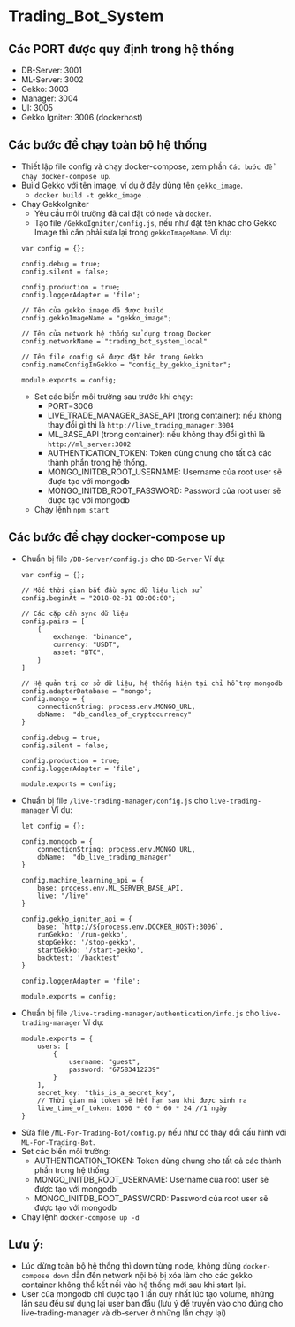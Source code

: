 # Trading_Bot_System

## Các PORT được quy định trong hệ thống
- DB-Server: 3001
- ML-Server: 3002
- Gekko: 3003
- Manager: 3004
- UI: 3005
- Gekko Igniter: 3006 (dockerhost)
## Các bước để chạy toàn bộ hệ thống
- Thiết lập file config và chạy docker-compose, xem phần `Các bước để chạy docker-compose up`.
- Build Gekko với tên image, ví dụ ở đây dùng tên `gekko_image`.
    - `docker build -t gekko_image .`
- Chạy GekkoIgniter
    - Yêu cầu môi trường đã cài đặt có `node` và `docker`.
    - Tạo file `/GekkoIgniter/config.js`, nếu như đặt tên khác cho Gekko Image thì cần phải sửa lại trong `gekkoImageName`.
    Ví dụ:
    ```
    var config = {};

    config.debug = true;
    config.silent = false;

    config.production = true;
    config.loggerAdapter = 'file';

    // Tên của gekko image đã được build
    config.gekkoImageName = "gekko_image";

    // Tên của network hệ thống sử dụng trong Docker
    config.networkName = "trading_bot_system_local"

    // Tên file config sẽ được đặt bên trong Gekko
    config.nameConfigInGekko = "config_by_gekko_igniter";

    module.exports = config;

    ```
    - Set các biến môi trường sau trước khi chạy:
        - PORT=3006
        - LIVE_TRADE_MANAGER_BASE_API (trong container): nếu không thay đổi gì thì là `http://live_trading_manager:3004`
        - ML_BASE_API (trong container): nếu không thay đổi gì thì là `http://ml_server:3002`
        - AUTHENTICATION_TOKEN: Token dùng chung cho tất cả các thành phần trong hệ thống.
        - MONGO_INITDB_ROOT_USERNAME: Username của root user sẽ được tạo với mongodb
        - MONGO_INITDB_ROOT_PASSWORD: Password của root user sẽ được tạo với mongodb
    - Chạy lệnh `npm start`
## Các bước để chạy docker-compose up
- Chuẩn bị file `/DB-Server/config.js` cho `DB-Server`
Ví dụ:
    ```
    var config = {};

    // Mốc thời gian bắt đầu sync dữ liệu lịch sử
    config.beginAt = "2018-02-01 00:00:00";

    // Các cặp cần sync dữ liệu
    config.pairs = [
        {
            exchange: "binance",
            currency: "USDT",
            asset: "BTC",
        }
    ]

    // Hệ quản trị cơ sở dữ liệu, hệ thống hiện tại chỉ hỗ trợ mongodb
    config.adapterDatabase = "mongo";
    config.mongo = {
        connectionString: process.env.MONGO_URL,
        dbName:  "db_candles_of_cryptocurrency"
    }

    config.debug = true;
    config.silent = false;

    config.production = true;
    config.loggerAdapter = 'file';

    module.exports = config;
    ```
- Chuẩn bị file `/live-trading-manager/config.js` cho `live-trading-manager`
Ví dụ:
    ```
    let config = {};

    config.mongodb = {
        connectionString: process.env.MONGO_URL,
        dbName:  "db_live_trading_manager"
    }

    config.machine_learning_api = {
        base: process.env.ML_SERVER_BASE_API,
        live: "/live"
    }

    config.gekko_igniter_api = {
        base: `http://${process.env.DOCKER_HOST}:3006`,
        runGekko: '/run-gekko',
        stopGekko: '/stop-gekko',
        startGekko: '/start-gekko',
        backtest: '/backtest'
    }

    config.loggerAdapter = 'file';

    module.exports = config;
    ```
- Chuẩn bị file `/live-trading-manager/authentication/info.js` cho `live-trading-manager`
Ví dụ:
    ```
    module.exports = {
        users: [
            {
                username: "guest",
                password: "67583412239"
            }
        ],
        secret_key: "this_is_a_secret_key",
        // Thời gian mà token sẽ hết hạn sau khi được sinh ra
        live_time_of_token: 1000 * 60 * 60 * 24 //1 ngày
    }
    ```
- Sửa file `/ML-For-Trading-Bot/config.py` nếu như có thay đổi cấu hình với `ML-For-Trading-Bot`.
- Set các biến môi trường:
    - AUTHENTICATION_TOKEN: Token dùng chung cho tất cả các thành phần trong hệ thống.
    - MONGO_INITDB_ROOT_USERNAME: Username của root user sẽ được tạo với mongodb
    - MONGO_INITDB_ROOT_PASSWORD: Password của root user sẽ được tạo với mongodb
- Chạy lệnh `docker-compose up -d`

## Lưu ý:
- Lúc dừng toàn bộ hệ thống thì down từng node, không dùng `docker-compose down` dẫn đến network nội bộ bị xóa làm cho các gekko container không thể kết nối vào hệ thống mới sau khi start lại.
- User của mongodb chỉ được tạo 1 lần duy nhất lúc tạo volume, những lần sau đều sử dụng lại user ban đầu (lưu ý để truyền vào cho đúng cho live-trading-manager và db-server ở những lần chạy lại)